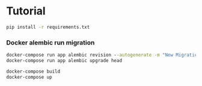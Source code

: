 # Tutorial

```cmd
pip install -r requirements.txt
```

### Docker alembic run migration
```cmd
docker-compose run app alembic revision --autogenerate -m "New Migration"
docker-compose run app alembic upgrade head
```

```cmd
docker-compose build
docker-compose up
```
